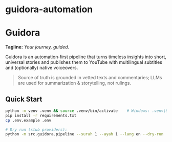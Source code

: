 # guidora-automation

# Guidora

**Tagline:** *Your journey, guided.*

Guidora is an automation‑first pipeline that turns timeless insights into short, universal stories and publishes them to YouTube with multilingual subtitles and (optionally) native voiceovers.

> Source of truth is grounded in vetted texts and commentaries; LLMs are used for summarization & storytelling, not rulings.

## Quick Start
```bash
python -m venv .venv && source .venv/bin/activate    # Windows: .venv\Scripts\activate
pip install -r requirements.txt
cp .env.example .env

# Dry run (stub providers):
python -m src.guidora.pipeline --surah 1 --ayah 1 --lang en --dry-run
```
